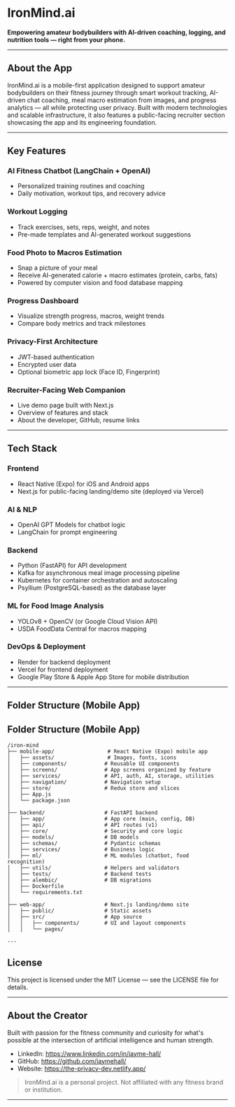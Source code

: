 # IronMind.ai

**Empowering amateur bodybuilders with AI-driven coaching, logging, and nutrition tools — right from your phone.**

---

## About the App

IronMind.ai is a mobile-first application designed to support amateur bodybuilders on their fitness journey through smart workout tracking, AI-driven chat coaching, meal macro estimation from images, and progress analytics — all while protecting user privacy. Built with modern technologies and scalable infrastructure, it also features a public-facing recruiter section showcasing the app and its engineering foundation.

---

## Key Features

### AI Fitness Chatbot (LangChain + OpenAI)

- Personalized training routines and coaching
- Daily motivation, workout tips, and recovery advice

### Workout Logging

- Track exercises, sets, reps, weight, and notes
- Pre-made templates and AI-generated workout suggestions

### Food Photo to Macros Estimation

- Snap a picture of your meal
- Receive AI-generated calorie + macro estimates (protein, carbs, fats)
- Powered by computer vision and food database mapping

### Progress Dashboard

- Visualize strength progress, macros, weight trends
- Compare body metrics and track milestones

### Privacy-First Architecture

- JWT-based authentication
- Encrypted user data
- Optional biometric app lock (Face ID, Fingerprint)

### Recruiter-Facing Web Companion

- Live demo page built with Next.js
- Overview of features and stack
- About the developer, GitHub, resume links

---

## Tech Stack

### Frontend

- React Native (Expo) for iOS and Android apps
- Next.js for public-facing landing/demo site (deployed via Vercel)

### AI & NLP

- OpenAI GPT Models for chatbot logic
- LangChain for prompt engineering

### Backend

- Python (FastAPI) for API development
- Kafka for asynchronous meal image processing pipeline
- Kubernetes for container orchestration and autoscaling
- Psyllium (PostgreSQL-based) as the database layer

### ML for Food Image Analysis

- YOLOv8 + OpenCV (or Google Cloud Vision API)
- USDA FoodData Central for macros mapping

### DevOps & Deployment

- Render for backend deployment
- Vercel for frontend deployment
- Google Play Store & Apple App Store for mobile distribution

---

## Folder Structure (Mobile App)

## Folder Structure (Mobile App)

```plaintext
/iron-mind
├── mobile-app/                 # React Native (Expo) mobile app
│   ├── assets/                 # Images, fonts, icons
│   ├── components/            # Reusable UI components
│   ├── screens/               # App screens organized by feature
│   ├── services/              # API, auth, AI, storage, utilities
│   ├── navigation/            # Navigation setup
│   ├── store/                 # Redux store and slices
│   ├── App.js
│   └── package.json
│
├── backend/                   # FastAPI backend
│   ├── app/                   # App core (main, config, DB)
│   ├── api/                   # API routes (v1)
│   ├── core/                  # Security and core logic
│   ├── models/                # DB models
│   ├── schemas/               # Pydantic schemas
│   ├── services/              # Business logic
│   ├── ml/                    # ML modules (chatbot, food recognition)
│   ├── utils/                 # Helpers and validators
│   ├── tests/                 # Backend tests
│   ├── alembic/               # DB migrations
│   ├── Dockerfile
│   └── requirements.txt
│
├── web-app/                   # Next.js landing/demo site
│   ├── public/                # Static assets
│   ├── src/                   # App source
│   │   ├── components/        # UI and layout components
│   │   └── pages/

---
```

## License

This project is licensed under the MIT License — see the LICENSE file for details.

---

## About the Creator

Built with passion for the fitness community and curiosity for what's possible at the intersection of artificial intelligence and human strength.

- LinkedIn: https://www.linkedin.com/in/jayme-hall/
- GitHub: https://github.com/jaymehall/
- Website: https://the-privacy-dev.netlify.app/

> IronMind.ai is a personal project. Not affiliated with any fitness brand or institution.

---
